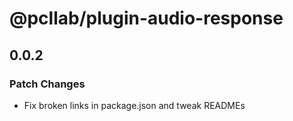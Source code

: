 # @pcllab/plugin-audio-response

## 0.0.2

### Patch Changes

- Fix broken links in package.json and tweak READMEs

